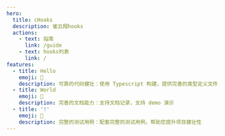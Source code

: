 ```yaml
---
hero:
  title: cHooks
  description: 崔云翔hooks
  actions:
    - text: 指南
      link: /guide
    - text: hooks列表
      link: /
features:
  - title: Hello
    emoji: 💎
    description: 可靠的代码健壮：使用 Typescript 构建，提供完善的类型定义文件
  - title: World
    emoji: 🌈
    description: 完善的文档能力：支持文档记录，支持 demo 演示
  - title: '!'
    emoji: 🚀
    description: 完整的测试用例：配套完整的测试用例，帮助您提升项目健壮性
---
```

